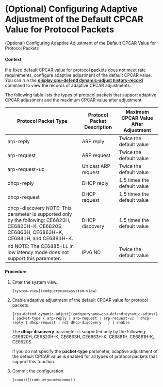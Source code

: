 (Optional) Configuring Adaptive Adjustment of the Default CPCAR Value for Protocol Packets
==========================================================================================

(Optional) Configuring Adaptive Adjustment of the Default CPCAR Value for Protocol Packets

#### Context

If a fixed default CPCAR value for protocol packets does not meet rate requirements, configure adaptive adjustment of the default CPCAR value. You can run the [**display cpu-defend dynamic-adjust history-record**](cmdqueryname=display+cpu-defend+dynamic-adjust+history-record) command to view the records of adaptive CPCAR adjustments.

The following table lists the types of protocol packets that support adaptive CPCAR adjustment and the maximum CPCAR value after adjustment.

| Protocol Packet Type | Protocol Packet Description | Maximum CPCAR Value After Adjustment |
| --- | --- | --- |
| arp-reply | ARP reply | Twice the default value |
| arp-request | ARP request | Twice the default value |
| arp-request-uc | Unicast ARP request | Twice the default value |
| dhcp-reply | DHCP reply | 1.5 times the default value |
| dhcp-request | DHCP request | 1.5 times the default value |
| dhcp-discovery NOTE:  This parameter is supported only by the following: CE6820H, CE6820H-K, CE6820S, CE6863H, CE6863H-K, CE6881H, and CE6881H-K. | DHCP discovery | 1.5 times the default value |
| nd  NOTE:  The CE6885-LL in low latency mode does not support this parameter. | IPv6 ND | Twice the default value |



#### Procedure

1. Enter the system view.
   
   
   ```
   [system-view](cmdqueryname=system-view)
   ```
2. Enable adaptive adjustment of the default CPCAR value for protocol packets. 
   
   
   ```
   [cpu-defend dynamic-adjust](cmdqueryname=cpu-defend+dynamic-adjust) [ packet-type { arp-reply | arp-request | arp-request-uc | dhcp-reply | dhcp-request | nd| dhcp-discovery   } ] enable
   ```
   
   The **dhcp-discovery** parameter is supported only by the following: CE6820H, CE6820H-K, CE6863H, CE6863H-K, CE6881H, CE6881H-K, CE6820S.
   
   If you do not specify the **packet-type** parameter, adaptive adjustment of the default CPCAR value is enabled for all types of protocol packets that support this function.
3. Commit the configuration.
   
   
   ```
   [commit](cmdqueryname=commit)
   ```